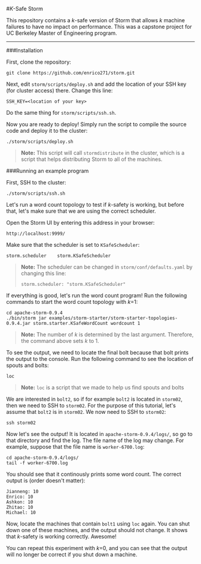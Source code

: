 #*K*-Safe Storm

This repository contains a *k*-safe version of Storm that allows *k* machine failures to have no impact on performance. This was a capstone project for UC Berkeley Master of Engineering program.

----------

###Installation

First, clone the repository:
```
git clone https://github.com/enrico271/storm.git
```

Next, edit `storm/scripts/deploy.sh` and add the location of your SSH key (for cluster access) there. Change this line:
```
SSH_KEY=<location of your key>
```

Do the same thing for `storm/scripts/ssh.sh`.

Now you are ready to deploy! Simply run the script to compile the source code and deploy it to the cluster:
```
./storm/scripts/deploy.sh
```

> **Note:**
> This script will call `stormdistribute` in the cluster, which is a script that helps distributing Storm to all of the machines.

###Running an example program

First, SSH to the cluster:
```
./storm/scripts/ssh.sh
```

Let's run a word count topology to test if *k*-safety is working, but before that, let's make sure that we are using the correct scheduler.

Open the Storm UI by entering this address in your browser:
```
http://localhost:9999/
```

Make sure that the scheduler is set to `KSafeScheduler`:
```
storm.scheduler    storm.KSafeScheduler
```

> **Note:**
> The scheduler can be changed in `storm/conf/defaults.yaml` by changing this line:
> ```
> storm.scheduler: "storm.KSafeScheduler"
> ``` 

If everything is good, let's run the word count program! Run the following commands to start the word count topology with *k*=1:
```
cd apache-storm-0.9.4
./bin/storm jar examples/storm-starter/storm-starter-topologies-0.9.4.jar storm.starter.KSafeWordCount wordcount 1
```
> **Note:**
> The number of *k* is determined by the last argument. Therefore, the command above sets *k* to 1.

To see the output, we need to locate the final bolt because that bolt prints the output to the console. Run the following command to see the location of spouts and bolts:
```
loc
```
> **Note:**
> `loc` is a script that we made to help us find spouts and bolts

We are interested in `bolt2`, so if for example `bolt2` is located in `storm02`, then we need to SSH to `storm02`. For the purpose of this tutorial, let's assume that `bolt2` is in `storm02`. We now need to SSH to `storm02`:
```
ssh storm02
```

Now let's see the output! It is located in `apache-storm-0.9.4/logs/`, so go to that directory and find the log. The file name of the log may change. For example, suppose that the file name is `worker-6700.log`:
```
cd apache-storm-0.9.4/logs/
tail -f worker-6700.log
```

You should see that it continously prints some word count. The correct output is (order doesn't matter):
```
Jianneng: 10
Enrico: 10
Ashkon: 10
Zhitao: 10
Michael: 10
```

Now, locate the machines that contain `bolt1` using `loc` again. You can shut down one of these machines, and the output should not change. It shows that *k*-safety is working correctly. Awesome!

You can repeat this experiment with *k*=0, and you can see that the output will no longer be correct if you shut down a machine.